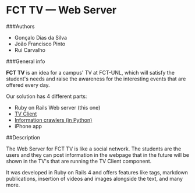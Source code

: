 FCT TV — Web Server
=================

###Authors

* Gonçalo Dias da Silva
* João Francisco Pinto
* Rui Carvalho

###General info

**FCT TV** is an idea for a campus' TV at FCT-UNL, which will satisfy the student's needs and raise the awareness for the interesting events that are offered every day.

Our solution has 4 different parts:

* Ruby on Rails Web server (this one)
* <a href="https://github.com/gdiasdasilva/FCT-TV-TVClient" target="_blank">TV Client</a>
* <a href="https://github.com/gdiasdasilva/python-crawlers" target="_blank">Information crawlers (in Python)</a>
* iPhone app

##Description

The Web Server for FCT TV is like a social network. The students are the users and they can post information in the webpage that in the future will be shown in the TV's that are running the TV Client component.

It was developed in Ruby on Rails 4 and offers features like tags, markdown publications, insertion of videos and images alongside the text, and many more.
